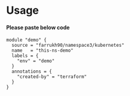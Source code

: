 # Usage

#### Please paste below code 
```
module "demo" {
  source = "farrukh90/namespace3/kubernetes"
  name   = "this-ns-demo"
  labels = {
    "env" = "demo"
  }
  annotations = {
    "created-by" = "terraform"
  }
}

```
